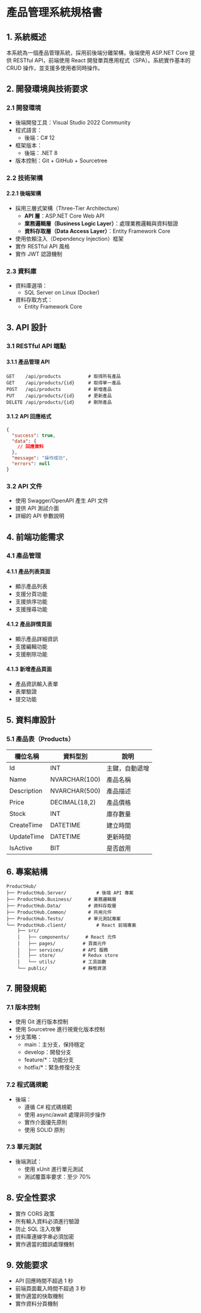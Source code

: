 # 產品管理系統規格書

## 1. 系統概述
本系統為一個產品管理系統，採用前後端分離架構，後端使用 ASP.NET Core 提供 RESTful API，前端使用 React 開發單頁應用程式（SPA）。系統實作基本的 CRUD 操作，並支援多使用者同時操作。

## 2. 開發環境與技術要求
### 2.1 開發環境
- 後端開發工具：Visual Studio 2022 Community
- 程式語言：
  - 後端：C# 12
- 框架版本：
  - 後端：.NET 8
- 版本控制：Git + GitHub + Sourcetree

### 2.2 技術架構
#### 2.2.1 後端架構
- 採用三層式架構（Three-Tier Architecture）
  - **API 層**：ASP.NET Core Web API
  - **業務邏輯層（Business Logic Layer）**：處理業務邏輯與資料驗證
  - **資料存取層（Data Access Layer）**：Entity Framework Core
- 使用依賴注入（Dependency Injection）框架
- 實作 RESTful API 風格
- 實作 JWT 認證機制

### 2.3 資料庫
- 資料庫選項：
  - SQL Server on Linux (Docker)
- 資料存取方式：
  - Entity Framework Core

## 3. API 設計
### 3.1 RESTful API 端點
#### 3.1.1 產品管理 API
```
GET    /api/products          # 取得所有產品
GET    /api/products/{id}     # 取得單一產品
POST   /api/products          # 新增產品
PUT    /api/products/{id}     # 更新產品
DELETE /api/products/{id}     # 刪除產品
```

#### 3.1.2 API 回應格式
```json
{
  "success": true,
  "data": {
    // 回應資料
  },
  "message": "操作成功",
  "errors": null
}
```

### 3.2 API 文件
- 使用 Swagger/OpenAPI 產生 API 文件
- 提供 API 測試介面
- 詳細的 API 參數說明

## 4. 前端功能需求
### 4.1 產品管理
#### 4.1.1 產品列表頁面
- 顯示產品列表
- 支援分頁功能
- 支援排序功能
- 支援搜尋功能

#### 4.1.2 產品詳情頁面
- 顯示產品詳細資訊
- 支援編輯功能
- 支援刪除功能

#### 4.1.3 新增產品頁面
- 產品資訊輸入表單
- 表單驗證
- 提交功能

## 5. 資料庫設計
### 5.1 產品表（Products）
| 欄位名稱 | 資料型別 | 說明 |
|---------|---------|------|
| Id | INT | 主鍵，自動遞增 |
| Name | NVARCHAR(100) | 產品名稱 |
| Description | NVARCHAR(500) | 產品描述 |
| Price | DECIMAL(18,2) | 產品價格 |
| Stock | INT | 庫存數量 |
| CreateTime | DATETIME | 建立時間 |
| UpdateTime | DATETIME | 更新時間 |
| IsActive | BIT | 是否啟用 |

## 6. 專案結構
```
ProductHub/
├── ProductHub.Server/           # 後端 API 專案
├── ProductHub.Business/      # 業務邏輯層
├── ProductHub.Data/          # 資料存取層
├── ProductHub.Common/        # 共用元件
├── ProductHub.Tests/         # 單元測試專案
└── ProductHub.client/           # React 前端專案
    ├── src/
    │   ├── components/      # React 元件
    │   ├── pages/          # 頁面元件
    │   ├── services/       # API 服務
    │   ├── store/          # Redux store
    │   └── utils/          # 工具函數
    └── public/             # 靜態資源
```

## 7. 開發規範
### 7.1 版本控制
- 使用 Git 進行版本控制
- 使用 Sourcetree 進行視覺化版本控制
- 分支策略：
  - main：主分支，保持穩定
  - develop：開發分支
  - feature/*：功能分支
  - hotfix/*：緊急修復分支

### 7.2 程式碼規範
- 後端：
  - 遵循 C# 程式碼規範
  - 使用 async/await 處理非同步操作
  - 實作介面優先原則
  - 使用 SOLID 原則

### 7.3 單元測試
- 後端測試：
  - 使用 xUnit 進行單元測試
  - 測試覆蓋率要求：至少 70%

## 8. 安全性要求
- 實作 CORS 政策
- 所有輸入資料必須進行驗證
- 防止 SQL 注入攻擊
- 資料庫連線字串必須加密
- 實作適當的錯誤處理機制

## 9. 效能要求
- API 回應時間不超過 1 秒
- 前端頁面載入時間不超過 3 秒
- 實作適當的快取機制
- 實作資料分頁機制